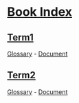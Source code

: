 # [Book Index](#book-index)

## [Term1](#term1)  
  
[Glossary][1] - [Document][2]

## [Term2](#term2)  
  
[Glossary][3] - [Document][2]

[1]: ./glossary.md#term1 "Term1 description."

[2]: ./document-terms.md#document

[3]: ./glossary.md#term2 "Term2 description."

